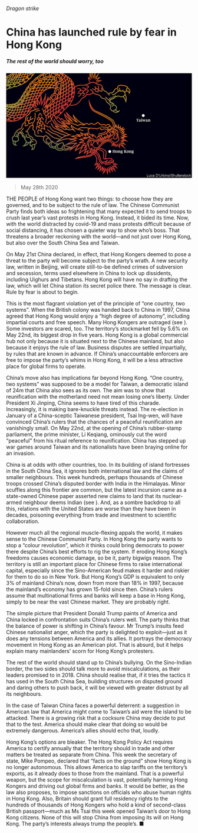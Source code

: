 ###### Dragon strike

# China has launched rule by fear in Hong Kong 

##### The rest of the world should worry, too 

![image](images/20200530_LDD002_0.jpg) 

> May 28th 2020 

THE PEOPLE of Hong Kong want two things: to choose how they are governed, and to be subject to the rule of law. The Chinese Communist Party finds both ideas so frightening that many expected it to send troops to crush last year’s vast protests in Hong Kong. Instead, it bided its time. Now, with the world distracted by covid-19 and mass protests difficult because of social distancing, it has chosen a quieter way to show who’s boss. That threatens a broader reckoning with the world—and not just over Hong Kong, but also over the South China Sea and Taiwan.

On May 21st China declared, in effect, that Hong Kongers deemed to pose a threat to the party will become subject to the party’s wrath. A new security law, written in Beijing, will create still-to-be defined crimes of subversion and secession, terms used elsewhere in China to lock up dissidents, including Uighurs and Tibetans. Hong Kong will have no say in drafting the law, which will let China station its secret police there. The message is clear. Rule by fear is about to begin.


This is the most flagrant violation yet of the principle of “one country, two systems”. When the British colony was handed back to China in 1997, China agreed that Hong Kong would enjoy a “high degree of autonomy”, including impartial courts and free speech. Many Hong Kongers are outraged (see ). Some investors are scared, too. The territory’s stockmarket fell by 5.6% on May 22nd, its biggest drop in five years. Hong Kong is a global commercial hub not only because it is situated next to the Chinese mainland, but also because it enjoys the rule of law. Business disputes are settled impartially, by rules that are known in advance. If China’s unaccountable enforcers are free to impose the party’s whims in Hong Kong, it will be a less attractive place for global firms to operate.

China’s move also has implications far beyond Hong Kong. “One country, two systems” was supposed to be a model for Taiwan, a democratic island of 24m that China also sees as its own. The aim was to show that reunification with the motherland need not mean losing one’s liberty. Under President Xi Jinping, China seems to have tired of this charade. Increasingly, it is making bare-knuckle threats instead. The re-election in January of a China-sceptic Taiwanese president, Tsai Ing-wen, will have convinced China’s rulers that the chances of a peaceful reunification are vanishingly small. On May 22nd, at the opening of China’s rubber-stamp parliament, the prime minister, Li Keqiang, ominously cut the word “peaceful” from his ritual reference to reunification. China has stepped up war games around Taiwan and its nationalists have been braying online for an invasion.

China is at odds with other countries, too. In its building of island fortresses in the South China Sea, it ignores both international law and the claims of smaller neighbours. This week hundreds, perhaps thousands of Chinese troops crossed China’s disputed border with India in the Himalayas. Minor scuffles along this frontier are common, but the latest incursion came as a state-owned Chinese paper asserted new claims to land that its nuclear-armed neighbour deems Indian (see ). And, as a sombre backdrop to all this, relations with the United States are worse than they have been in decades, poisoning everything from trade and investment to scientific collaboration.

However much all the regional muscle-flexing appals the world, it makes sense to the Chinese Communist Party. In Hong Kong the party wants to stop a “colour revolution”, which it thinks could bring democrats to power there despite China’s best efforts to rig the system. If eroding Hong Kong’s freedoms causes economic damage, so be it, party bigwigs reason. The territory is still an important place for Chinese firms to raise international capital, especially since the Sino-American feud makes it harder and riskier for them to do so in New York. But Hong Kong’s GDP is equivalent to only 3% of mainland China’s now, down from more than 18% in 1997, because the mainland’s economy has grown 15-fold since then. China’s rulers assume that multinational firms and banks will keep a base in Hong Kong, simply to be near the vast Chinese market. They are probably right.

The simple picture that President Donald Trump paints of America and China locked in confrontation suits China’s rulers well. The party thinks that the balance of power is shifting in China’s favour. Mr Trump’s insults feed Chinese nationalist anger, which the party is delighted to exploit—just as it does any tensions between America and its allies. It portrays the democracy movement in Hong Kong as an American plot. That is absurd, but it helps explain many mainlanders’ scorn for Hong Kong’s protesters.

The rest of the world should stand up to China’s bullying. On the Sino-Indian border, the two sides should talk more to avoid miscalculations, as their leaders promised to in 2018. China should realise that, if it tries the tactics it has used in the South China Sea, building structures on disputed ground and daring others to push back, it will be viewed with greater distrust by all its neighbours.

In the case of Taiwan China faces a powerful deterrent: a suggestion in American law that America might come to Taiwan’s aid were the island to be attacked. There is a growing risk that a cocksure China may decide to put that to the test. America should make clear that doing so would be extremely dangerous. America’s allies should echo that, loudly.

Hong Kong’s options are bleaker. The Hong Kong Policy Act requires America to certify annually that the territory should in trade and other matters be treated as separate from China. This week the secretary of state, Mike Pompeo, declared that “facts on the ground” show Hong Kong is no longer autonomous. This allows America to slap tariffs on the territory’s exports, as it already does to those from the mainland. That is a powerful weapon, but the scope for miscalculation is vast, potentially harming Hong Kongers and driving out global firms and banks. It would be better, as the law also proposes, to impose sanctions on officials who abuse human rights in Hong Kong. Also, Britain should grant full residency rights to the hundreds of thousands of Hong Kongers who hold a kind of second-class British passport—much as Ms Tsai this week opened Taiwan’s door to Hong Kong citizens. None of this will stop China from imposing its will on Hong Kong. The party’s interests always trump the people’s. ■

